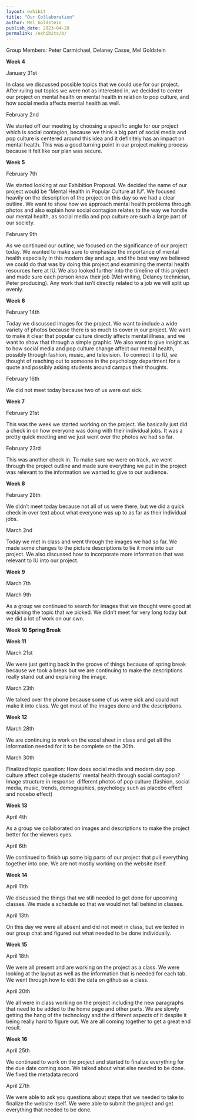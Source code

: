```yaml
---
layout: exhibit
title: "Our Collaboration" 
author: Mel Goldstein
publish_date: 2023-04-28
permalink: /exhibits/b/
---
```

Group Members: Peter Carmichael, Delaney Casse, Mel Goldstein

**Week 4**

January 31st

In class we discussed possible topics that we could use for our project. After ruling out topics we were not as interested in, we decided to center our project on mental health on mental health in relation to pop culture, and how social media affects mental health as well.

February 2nd 

We started off our meeting by choosing a specific angle for our project which is social contagion, because we think a big part of social media and pop culture is centered around this idea and it definitely has an impact on mental health. This was a good turning point in our project making process because it felt like our plan was secure. 

**Week 5**

February 7th

We started looking at our Exhibition Proposal. We decided the name of our project would be “Mental Health in Popular Culture at IU”. We focused heavily on the description of the project on this day so we had a clear outline. We want to show how we approach mental health problems through photos and also explain how social contagion relates to the way we handle our mental health, as social media and pop culture are such a large part of our society. 

February 9th

As we continued our outline, we focused on the significance of our project today. We wanted to make sure to emphasize the importance of mental health especially in this modern day and age, and the best way we believed we could do that was by doing this project and examining the mental health resources here at IU. We also looked further into the timeline of this project and made sure each person knew their job (Mel writing, Delaney technician, Peter producing). Any work that isn’t directly related to a job we will split up evenly. 

**Week 6**

February 14th

Today we discussed images for the project. We want to include a wide variety of photos because there is so much to cover in our project. We want to make it clear that popular culture directly affects mental illness, and we want to show that through a simple graphic. We also want to give insight as to how social media and pop culture change affect our mental health, possibly through fashion, music, and television. To connect it to IU, we thought of reaching out to someone in the psychology department for a quote and possibly asking students around campus their thoughts.  

February 16th

We did not meet today because two of us were out sick. 


**Week 7**

February 21st

This was the week we started working on the project. We basically just did a check in on how everyone was doing with their individual jobs. It was a pretty quick meeting and we just went over the photos we had so far. 

February 23rd

This was another check in. To make sure we were on track, we went through the project outline and made sure everything we put in the project was relevant to the information we wanted to give to our audience. 
                                   
**Week 8**

February 28th

We didn’t meet today because not all of us were there, but we did a quick check in over text about what everyone was up to as far as their individual jobs. 

March 2nd

Today we met in class and went through the images we had so far. We made some changes to the picture descriptions to tie it more into our project. We also discussed how to incorporate more information that was relevant to IU into our project.   


**Week 9**

March 7th  

March 9th

As a group we continued to search for images that we thought were good at explaining the topic that we picked. We didn’t meet for very long today but we did a lot of work on our own.

**Week 10 Spring Break**

**Week 11**

March 21st

We were just getting back in the groove of things because of spring break because we took a break but we are continuing to make the descriptions really stand out and explaining the image.             

March 23th

We talked over the phone because some of us were sick and could not make it into class. We got most of the images done and the descriptions. 

**Week 12**

March 28th

We are continuing to work on the excel sheet in class and get all the information needed for it to be complete on the 30th.                                          

March 30th

Finalized topic question: How does social media and modern day pop culture affect college students' mental health through social contagion?
Image structure in response: different photos of pop culture (fashion, social media, music, trends, demographics, psychology such as placebo effect and nocebo effect)

**Week 13**

April 4th

As a group we collaborated on images and descriptions to make the project better for the viewers eyes.  

April 6th

We continued to finish up some big parts of our project that pull everything together into one. We are not mostly working on the website itself.


**Week 14** 

April 11th

We discussed the things that we still needed to get done for upcoming classes. We made a schedule so that we would not fall behind in classes. 

April 13th

On this day we were all absent and did not meet in class, but we texted in our group chat and figured out what needed to be done individually. 


**Week 15** 

April 18th

We were all present and are working on the project as a class. We were looking at the layout as well as the information that is needed for each tab. We went through how to edit the data on github as a class.

April 20th

We all were in class working on the project including the new paragraphs that need to be added to the home page and other parts. We are slowly getting the hang of the technology and the different aspects of it despite it being really hard to figure out. We are all coming together to get a great end result. 

**Week 16**

April 25th

We continued to work on the project and started to finalize everything for the due date coming soon. We talked about what else needed to be done. We fixed the metadata record  

April 27th 

We were able to ask you questions about steps that we needed to take to finalize the website itself. We were able to submit the project and get everything that needed to be done. 
